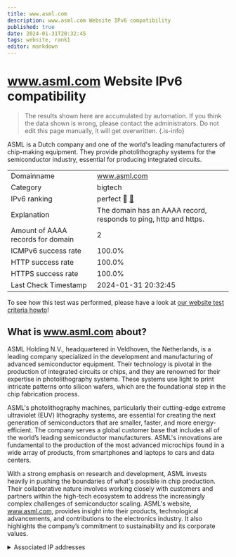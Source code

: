 ```yaml
---
title: www.asml.com
description: www.asml.com Website IPv6 compatibility
published: true
date: 2024-01-31T20:32:45
tags: website, rank1
editor: markdown
---
```


# www.asml.com Website IPv6 compatibility

> The results shown here are accumulated by automation. If you think the data shown is wrong, please contact the administrators. 
> Do not edit this page manually, it will get overwritten.
{.is-info}

ASML is a Dutch company and one of the world's leading manufacturers of chip-making equipment. They provide photolithography systems for the semiconductor industry, essential for producing integrated circuits.


|   |   |
| - | - |
| Domainname | www.asml.com
| Category | bigtech |
| IPv6 ranking | perfect :1st_place_medal: [🔗](/howto/ranking) |
| Explanation | The domain has an AAAA record, responds to ping, http and https. |
| Amount of AAAA records for domain | 2 |
| ICMPv6 success rate | 100.0%|
| HTTP success rate | 100.0% |
| HTTPS success rate | 100.0% |
| Last Check Timestamp | 2024-01-31 20:32:45 |

To see how this test was performed, please have a look at [our website test criteria howto](/howto/testcriteria/website)!


## What is www.asml.com about?
ASML Holding N.V., headquartered in Veldhoven, the Netherlands, is a leading company specialized in the development and manufacturing of advanced semiconductor equipment. Their technology is pivotal in the production of integrated circuits or chips, and they are renowned for their expertise in photolithography systems. These systems use light to print intricate patterns onto silicon wafers, which are the foundational step in the chip fabrication process.

ASML's photolithography machines, particularly their cutting-edge extreme ultraviolet (EUV) lithography systems, are essential for creating the next generation of semiconductors that are smaller, faster, and more energy-efficient. The company serves a global customer base that includes all of the world’s leading semiconductor manufacturers. ASML's innovations are fundamental to the production of the most advanced microchips found in a wide array of products, from smartphones and laptops to cars and data centers.

With a strong emphasis on research and development, ASML invests heavily in pushing the boundaries of what's possible in chip production. Their collaborative nature involves working closely with customers and partners within the high-tech ecosystem to address the increasingly complex challenges of semiconductor scaling. ASML's website, www.asml.com, provides insight into their products, technological advancements, and contributions to the electronics industry. It also highlights the company’s commitment to sustainability and its corporate values.



<details>
<summary>Associated IP addresses</summary>

2620:1ec:bdf::45

2620:1ec:46::45

</details>
